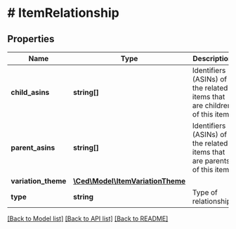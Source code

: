 # # ItemRelationship

## Properties

Name | Type | Description | Notes
------------ | ------------- | ------------- | -------------
**child_asins** | **string[]** | Identifiers (ASINs) of the related items that are children of this item. | [optional]
**parent_asins** | **string[]** | Identifiers (ASINs) of the related items that are parents of this item. | [optional]
**variation_theme** | [**\Ced\Model\ItemVariationTheme**](ItemVariationTheme.md) |  | [optional]
**type** | **string** | Type of relationship. |

[[Back to Model list]](../../README.md#models) [[Back to API list]](../../README.md#endpoints) [[Back to README]](../../README.md)
